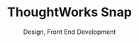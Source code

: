 ---
title: ThoughtWorks Snap
subtitle: Design, Front End Development 
slides:
    - tw-snap-logo
    - tw-snap-detail
---